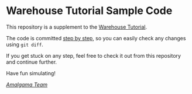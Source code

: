 # Warehouse Tutorial Sample Code

This repository is a supplement to the [Warehouse Tutorial](https://platform.amalgamasimulation.com/amalgama/WarehouseTutorial/warehouse_tutorial.html).

The code is committed [step by step](https://github.com/amalgama-llc/warehouse-tutorial/commits/main/), so you can easily check any changes using `git diff`. 

If you get stuck on any step, feel free to check it out from this repository and continue further.

Have fun simulating!

[_Amalgama Team_](https://platform.amalgamasimulation.com/)